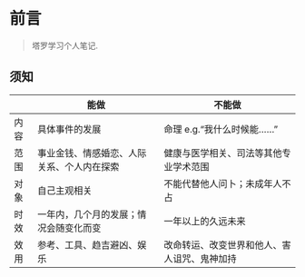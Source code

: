 # 前言

> 塔罗学习个人笔记.

## 须知
| | 能做       | 不能做      |
| ---- | ---------- | -------------- |
| 内容    | 具体事件的发展     | 命理 e.g.“我什么时候能……” |
| 范围    | 事业金钱、情感婚恋、人际关系、个人内在探索     | 健康与医学相关、司法等其他专业学术范围 |
| 对象    | 自己主观相关     | 不能代替他人问卜；未成年人不占   |
| 时效    | 一年内，几个月的发展；情况会随变化而变| 一年以上的久远未来|
| 效用    | 参考、工具、趋吉避凶、娱乐 | 改命转运、改变世界和他人、害人诅咒、鬼神加持 |